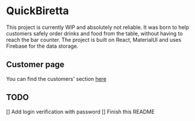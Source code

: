 # QuickBiretta

This project is currently WIP and absolutely not reliable. It was born to help customers safely order drinks and food from the table, without having to reach the bar counter.
The project is built on React, MaterialUI and uses Firebase for the data storage.

## Customer page

You can find the customers' section [here](https://github.com/montali/quickbiretta)

## TODO

[] Add login verification with password
[] Finish this README
